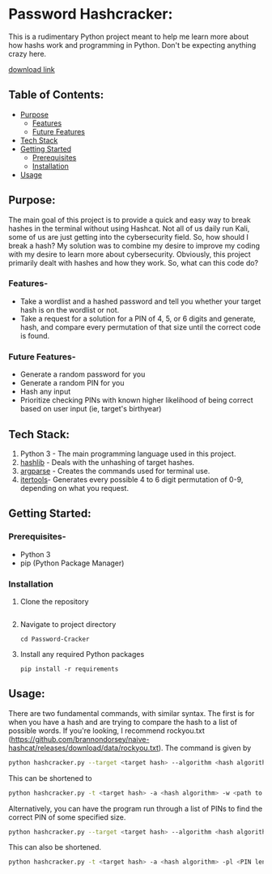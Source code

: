 # Password Hashcracker:
This is a rudimentary Python project meant to help me learn more about how hashs work and programming in Python. Don't be expecting anything crazy here.

[download link](https://github.com/onastrollskeletik9/Password-Cracker/releases)

## Table of Contents:
- [Purpose](#purpose)
  - [Features](#features)
  - [Future Features](#future-features)
- [Tech Stack](#tech-stack)
- [Getting Started](#getting-started)
  - [Prerequisites](#prerequisites)
  - [Installation](#installation)
- [Usage](#usage)

## Purpose:
The main goal of this project is to provide a quick and easy way to break hashes in the terminal without using Hashcat. Not all of us daily run Kali, some of us are just getting into the cybersecurity field. So, how should I break a hash? My solution was to combine my desire to improve my coding with my desire to learn more about cybersecurity. Obviously, this project primarily dealt with hashes and how they work. So, what can this code do?

### Features-
- Take a wordlist and a hashed password and tell you whether your target hash is on the wordlist or not.
- Take a request for a solution for a PIN of 4, 5, or 6 digits and generate, hash, and compare every permutation of that size until the correct code is found.

### Future Features-
- Generate a random password for you
- Generate a random PIN for you
- Hash any input
- Prioritize checking PINs with known higher likelihood of being correct based on user input (ie, target's birthyear)

## Tech Stack:
1. Python 3 - The main programming language used in this project. 
2. [hashlib](https://docs.python.org/3/library/hashlib.html) - Deals with the unhashing of target hashes.
3. [argparse](https://docs.python.org/3/library/argparse.html) - Creates the commands used for terminal use.
4. [itertools](https://docs.python.org/3/library/itertools.html)- Generates every possible 4 to 6 digit permutation of 0-9, depending on what you request.

## Getting Started:

### Prerequisites-
- Python 3
- pip (Python Package Manager)

### Installation
1. Clone the repository
   ```shell
   ```
2. Navigate to project directory
   ```shell
   cd Password-Cracker
   ```
3. Install any required Python packages
   ```shell
   pip install -r requirements
   ```
   
## Usage:
There are two fundamental commands, with similar syntax. The first is for when you have a hash and are trying to compare the hash to a list of possible words. If you're looking, I recommend rockyou.txt (https://github.com/brannondorsey/naive-hashcat/releases/download/data/rockyou.txt). The command is given by 
```bash
python hashcracker.py --target <target hash> --algorithm <hash algorithm> --wordlist <path to wordlist>
```
This can be shortened to
```bash
python hashcracker.py -t <target hash> -a <hash algorithm> -w <path to wordlist>
```
Alternatively, you can have the program run through a list of PINs to find the correct PIN of some specified size.
```bash
python hashcracker.py --target <target hash> --algorithm <hash algorithm> --pin-length <PIN length - 4, 5, or 6>
```
This can also be shortened.
```bash
python hashcracker.py -t <target hash> -a <hash algorithm> -pl <PIN length - 4, 5, or 6>
```

